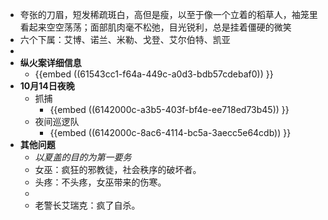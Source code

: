 - 夸张的刀眉，短发稀疏斑白，高但是瘦，以至于像一个立着的稻草人，袖笼里看起来空空荡荡；面部肌肉毫不松弛，目光锐利，总是挂着僵硬的微笑
- 六个下属：艾博、诺兰、米勒、戈登、艾尔伯特、凯亚
-
- **纵火案详细信息**
	- {{embed ((61543cc1-f64a-449c-a0d3-bdb57cdebaf0)) }}
- **10月14日夜晚**
	- 抓捕
		- {{embed ((6142000c-a3b5-403f-bf4e-ee718ed73b45)) }}
	- 夜间巡逻队
		- {{embed ((6142000c-8ac6-4114-bc5a-3aecc5e64cdb)) }}
- **其他问题**
	- _以夏盖的目的为第一要务_
	- 女巫：疯狂的邪教徒，社会秩序的破坏者。
	- 头疼：不头疼，女巫带来的伤寒。
	-
	- 老警长艾瑞克：疯了自杀。